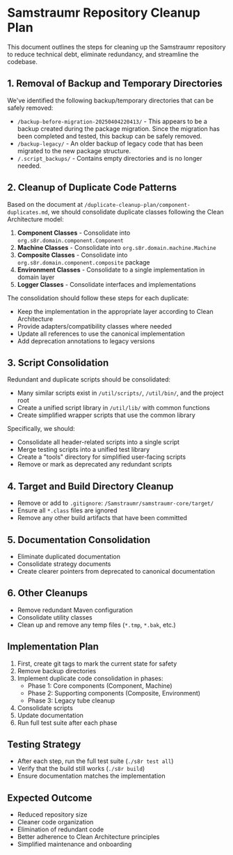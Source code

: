 <!--
Copyright (c) 2025 Eric C. Mumford (@heymumford)

This software was developed with analytical assistance from AI tools 
including Claude 3.7 Sonnet, Claude Code, and Google Gemini Deep Research,
which were used as paid services. All intellectual property rights 
remain exclusively with the copyright holder listed above.

Licensed under the Mozilla Public License 2.0
-->

# Samstraumr Repository Cleanup Plan

This document outlines the steps for cleaning up the Samstraumr repository to reduce technical debt, eliminate redundancy, and streamline the codebase.

## 1. Removal of Backup and Temporary Directories

We've identified the following backup/temporary directories that can be safely removed:

- `/backup-before-migration-20250404220413/` - This appears to be a backup created during the package migration. Since the migration has been completed and tested, this backup can be safely removed.
- `/backup-legacy/` - An older backup of legacy code that has been migrated to the new package structure.
- `/.script_backups/` - Contains empty directories and is no longer needed.

## 2. Cleanup of Duplicate Code Patterns

Based on the document at `/duplicate-cleanup-plan/component-duplicates.md`, we should consolidate duplicate classes following the Clean Architecture model:

1. **Component Classes** - Consolidate into `org.s8r.domain.component.Component`
2. **Machine Classes** - Consolidate into `org.s8r.domain.machine.Machine`
3. **Composite Classes** - Consolidate into `org.s8r.domain.component.composite` package
4. **Environment Classes** - Consolidate to a single implementation in domain layer
5. **Logger Classes** - Consolidate interfaces and implementations

The consolidation should follow these steps for each duplicate:
- Keep the implementation in the appropriate layer according to Clean Architecture
- Provide adapters/compatibility classes where needed
- Update all references to use the canonical implementation
- Add deprecation annotations to legacy versions

## 3. Script Consolidation

Redundant and duplicate scripts should be consolidated:

- Many similar scripts exist in `/util/scripts/`, `/util/bin/`, and the project root
- Create a unified script library in `/util/lib/` with common functions
- Create simplified wrapper scripts that use the common library

Specifically, we should:
- Consolidate all header-related scripts into a single script
- Merge testing scripts into a unified test library
- Create a "tools" directory for simplified user-facing scripts
- Remove or mark as deprecated any redundant scripts

## 4. Target and Build Directory Cleanup

- Remove or add to `.gitignore`: `/Samstraumr/samstraumr-core/target/`
- Ensure all `*.class` files are ignored
- Remove any other build artifacts that have been committed

## 5. Documentation Consolidation

- Eliminate duplicated documentation
- Consolidate strategy documents
- Create clearer pointers from deprecated to canonical documentation

## 6. Other Cleanups

- Remove redundant Maven configuration
- Consolidate utility classes
- Clean up and remove any temp files (`*.tmp`, `*.bak`, etc.)

## Implementation Plan

1. First, create git tags to mark the current state for safety
2. Remove backup directories
3. Implement duplicate code consolidation in phases:
   - Phase 1: Core components (Component, Machine)
   - Phase 2: Supporting components (Composite, Environment)
   - Phase 3: Legacy tube cleanup
4. Consolidate scripts
5. Update documentation
6. Run full test suite after each phase

## Testing Strategy

- After each step, run the full test suite (`./s8r test all`)
- Verify that the build still works (`./s8r build`)
- Ensure documentation matches the implementation

## Expected Outcome

- Reduced repository size
- Cleaner code organization
- Elimination of redundant code
- Better adherence to Clean Architecture principles
- Simplified maintenance and onboarding